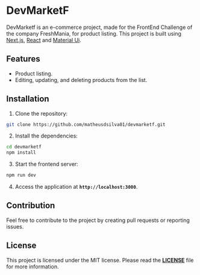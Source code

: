 # DevMarketF

DevMarketf is an e-commerce project, made for the FrontEnd Challenge of the company FreshMania, for product listing. This project is built using [Next.js](https://nextjs.org/), [React](https://react.dev/) and [Material Ui](https://mui.com/).

## **Features**

- Product listing.
- Editing, updating, and deleting products from the list.

## **Installation**

1. Clone the repository:

```bash
git clone https://github.com/matheusdsilva01/devmarketf.git
```

2. Install the dependencies:

```bash
cd devmarketf
npm install
```

3. Start the frontend server:

```powershell
npm run dev

```

4. Access the application at **`http://localhost:3000`**.

## **Contribution**

Feel free to contribute to the project by creating pull requests or reporting issues.

## **License**

This project is licensed under the MIT license. Please read the **[LICENSE](https://chat.openai.com/LICENSE)** file for more information.
